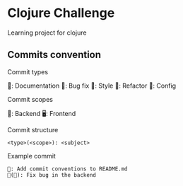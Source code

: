 # Clojure Challenge
Learning project for clojure

## Commits convention
Commit types

📃: Documentation
🐛: Bug fix
🎨: Style
🔁: Refactor
🔧: Config

Commit scopes

🔌: Backend
🖥️: Frontend

Commit structure

```
<type>(<scope>): <subject>
```

Example commit

```
📃: Add commit conventions to README.md
🐛(🔌): Fix bug in the backend
```
